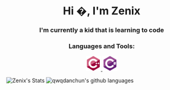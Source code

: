 <h1 align="center">Hi �, I'm Zenix</h1>
<h3 align="center">I'm currently a kid that is learning to code</h3>


<h3 align="center">Languages and Tools:</h3>
<p align="center"> <a href="https://www.w3schools.com/cpp/" target="_blank"> <img src="https://raw.githubusercontent.com/devicons/devicon/master/icons/cplusplus/cplusplus-original.svg" alt="cplusplus" width="40" height="40"/> </a> <a href="https://www.w3schools.com/cs/" target="_blank"> <img src="https://raw.githubusercontent.com/devicons/devicon/master/icons/csharp/csharp-original.svg" alt="csharp" width="40" height="40"/> </a> </p>

![Zenix's Stats](https://github-readme-stats.vercel.app/api?username=Zenixas&count_private=true&hide=issues&show_icons=true&theme=radical) ![qwqdanchun's github languages](https://github-readme-stats.vercel.app/api/top-langs/?username=Zenixas&theme=radical)

